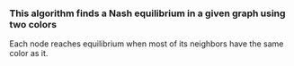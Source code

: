 ### This algorithm finds a Nash equilibrium in a given graph using two colors 
Each node reaches equilibrium when most of its neighbors have the same color as it.
